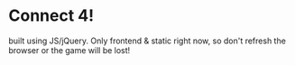 
# Connect 4!

built using JS/jQuery. Only frontend & static right now, so don't refresh the browser or the game will be lost!
